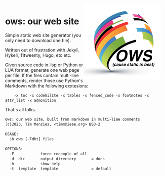 <img align=right width=250 src="docs/img/banner.png">

# ows: our web site

Simple static web site generator (you only need to download one file).

Written out of frustration with Jekyll, Hykell, 11tweenty, Hugo, etc etc.  

Given source code in lisp or Python or LUA format, generate one web page per file. If the files contain multi-line comments,
render those use Python's Markdown with the following exxtesions:

        -x toc -x codehilite -x tables -x fenced_code -x footnotes -x attr_list -x admonition


That's all folks.

```
ows: our web site, built from markdown in multi-line comments
(c)2023, Tim Menzies, <timm@ieee.org> BSD-2

USAGE:
  sh ows [-Fdht] files

OPTIONS:
  -F            force recomple of all
  -d  dir       output directory       = docs
  -h            show help 
  -t  template  template               = default
```
